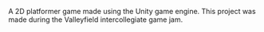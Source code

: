 A 2D platformer game made using the Unity game engine. This project was made during the Valleyfield intercollegiate game jam.
